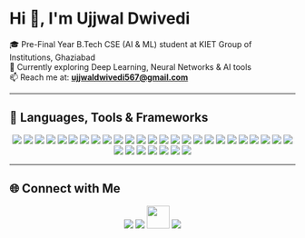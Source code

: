 # Hi 👋, I'm Ujjwal Dwivedi  

🎓 Pre-Final Year B.Tech CSE (AI & ML) student at KIET Group of Institutions, Ghaziabad  
🌱 Currently exploring Deep Learning, Neural Networks & AI tools  
📫 Reach me at: **[ujjwaldwivedi567@gmail.com](mailto:ujjwaldwivedi567@gmail.com)**  

---

## 🚀 Languages, Tools & Frameworks  

<p align="center">
  <!-- Common stack -->
  <a href="https://www.arduino.cc/" target="_blank"><img src="https://skillicons.dev/icons?i=arduino" /></a>
  <a href="https://aws.amazon.com/" target="_blank"><img src="https://skillicons.dev/icons?i=aws" /></a>
  <a href="https://en.cppreference.com/w/c" target="_blank"><img src="https://skillicons.dev/icons?i=c" /></a>
  <a href="https://isocpp.org/" target="_blank"><img src="https://skillicons.dev/icons?i=cpp" /></a>
  <a href="https://developer.mozilla.org/docs/Web/CSS" target="_blank"><img src="https://skillicons.dev/icons?i=css" /></a>
  <a href="https://www.docker.com/" target="_blank"><img src="https://skillicons.dev/icons?i=docker" /></a>
  <a href="https://expressjs.com/" target="_blank"><img src="https://skillicons.dev/icons?i=express" /></a>
  <a href="https://www.figma.com/" target="_blank"><img src="https://skillicons.dev/icons?i=figma" /></a>
  <a href="https://flask.palletsprojects.com/" target="_blank"><img src="https://skillicons.dev/icons?i=flask" /></a>
  <a href="https://git-scm.com/" target="_blank"><img src="https://skillicons.dev/icons?i=git" /></a>
  <a href="https://www.heroku.com/" target="_blank"><img src="https://skillicons.dev/icons?i=heroku" /></a>
  <a href="https://developer.mozilla.org/docs/Web/HTML" target="_blank"><img src="https://skillicons.dev/icons?i=html" /></a>
  <a href="https://www.java.com/" target="_blank"><img src="https://skillicons.dev/icons?i=java" /></a>
  <a href="https://developer.mozilla.org/docs/Web/JavaScript" target="_blank"><img src="https://skillicons.dev/icons?i=js" /></a>
  <a href="https://www.linux.org/" target="_blank"><img src="https://skillicons.dev/icons?i=linux" /></a>
  <a href="https://in.mathworks.com/products/matlab.html" target="_blank"><img src="https://skillicons.dev/icons?i=matlab" /></a>
  <a href="https://www.mongodb.com/" target="_blank"><img src="https://skillicons.dev/icons?i=mongodb" /></a>
  <a href="https://www.mysql.com/" target="_blank"><img src="https://skillicons.dev/icons?i=mysql" /></a>
  <a href="https://nodejs.org/" target="_blank"><img src="https://skillicons.dev/icons?i=nodejs" /></a>
  <a href="https://opencv.org/" target="_blank"><img src="https://skillicons.dev/icons?i=opencv" /></a>
  <a href="https://www.oracle.com/" target="_blank"><img src="https://skillicons.dev/icons?i=oracle" /></a>
  <a href="https://www.postgresql.org/" target="_blank"><img src="https://skillicons.dev/icons?i=postgres" /></a>
  <a href="https://www.python.org/" target="_blank"><img src="https://skillicons.dev/icons?i=python" /></a>
  <a href="https://pytorch.org/" target="_blank"><img src="https://skillicons.dev/icons?i=pytorch" /></a>
  <a href="https://reactjs.org/" target="_blank"><img src="https://skillicons.dev/icons?i=react" /></a>
  <a href="https://scikit-learn.org/" target="_blank"><img src="https://skillicons.dev/icons?i=sklearn" /></a>
  <a href="https://tailwindcss.com/" target="_blank"><img src="https://skillicons.dev/icons?i=tailwind" /></a>
  <a href="https://www.tensorflow.org/" target="_blank"><img src="https://skillicons.dev/icons?i=tensorflow" /></a>
  <a href="https://www.anaconda.com/" target="_blank"><img src="https://skillicons.dev/icons?i=anaconda" /></a>
  <a href="https://dotnet.microsoft.com/" target="_blank"><img src="https://skillicons.dev/icons?i=dotnet" /></a>
  <a href="https://kubernetes.io/" target="_blank"><img src="https://skillicons.dev/icons?i=kubernetes" /></a>
  <a href="https://getbootstrap.com/" target="_blank"><img src="https://skillicons.dev/icons?i=bootstrap" /></a>
</p>  

---

## 🌐 Connect with Me  

<p align="center">
  <a href="mailto:ujjwaldwivedi567@gmail.com" target="_blank"><img src="https://skillicons.dev/icons?i=gmail" /></a>
  <a href="https://linkedin.com/in/ujjwaldwivedi45" target="_blank"><img src="https://skillicons.dev/icons?i=linkedin" /></a>
  <a href="https://leetcode.com/u/Ujjwaldw/" target="_blank"><img src="https://img.icons8.com/external-tal-revivo-color-tal-revivo/48/null/external-level-up-your-coding-skills-and-quickly-land-a-job-logo-color-tal-revivo.png" width="40" height="40"/></a>
  <a href="https://github.com/ujjwal4518" target="_blank"><img src="https://skillicons.dev/icons?i=github" /></a>
</p>  
